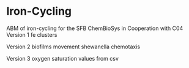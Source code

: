# Iron-Cycling
ABM of iron-cycling for the SFB ChemBioSys in Cooperation with C04
Version 1
fe clusters

Version 2
biofilms
movement shewanella chemotaxis

Version 3
oxygen saturation values from csv
